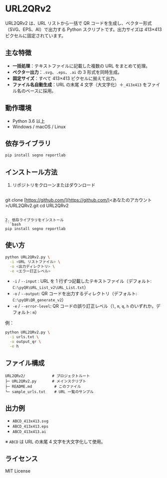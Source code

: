 # URL2QRv2

URL2QRv2 は、URL リストから一括で QR コードを生成し、ベクター形式（SVG、EPS、AI）で出力する Python スクリプトです。出力サイズは 413×413 ピクセルに固定されています。

## 主な特徴

* **一括処理**：テキストファイルに記載した複数の URL をまとめて処理。
* **ベクター出力**：`.svg`、`.eps`、`.ai` の 3 形式を同時生成。
* **固定サイズ**：すべて 413×413 ピクセルに揃えて出力。
* **ファイル名自動生成**：URL の末尾 4 文字（大文字化）＋`_413x413` をファイル名のベースに採用。

## 動作環境

* Python 3.6 以上
* Windows / macOS / Linux

## 依存ライブラリ

```bash
pip install segno reportlab
```

## インストール方法

1. リポジトリをクローンまたはダウンロード

   ```bash
   ```

git clone [https://github.com/](https://github.com/)<あなたのアカウント>/URL2QRv2.git
cd URL2QRv2

````

2. 依存ライブラリをインストール
```bash
pip install segno reportlab
````

## 使い方

```bash
python URL2QRv2.py \
  -i <URL リストファイル> \
  -o <出力ディレクトリ> \
  -e <エラー訂正レベル>
```

* `-i` / `--input` : URL を 1 行ずつ記載したテキストファイル（デフォルト: `C:\pyQR\URL_List_v2\URL_List.txt`）
* `-o` / `--output`: QR コードを出力するディレクトリ（デフォルト: `C:\pyQR\QR_generate_v2`）
* `-e` / `--error-level`: QR コードの誤り訂正レベル（`l`, `m`, `q`, `h` のいずれか。デフォルト: `m`）

例：

```bash
python URL2QRv2.py \
  -i urls.txt \
  -o output_qr \
  -e h
```

## ファイル構成

```
URL2QRv2/            # プロジェクトルート
├─ URL2QRv2.py       # メインスクリプト
├─ README.md          # このファイル
└─ sample_urls.txt    # URL 一覧のサンプル
```

## 出力例

* `ABCD_413x413.svg`
* `ABCD_413x413.eps`
* `ABCD_413x413.ai`

※ `ABCD` は URL の末尾 4 文字を大文字化して使用。

## ライセンス

MIT License
